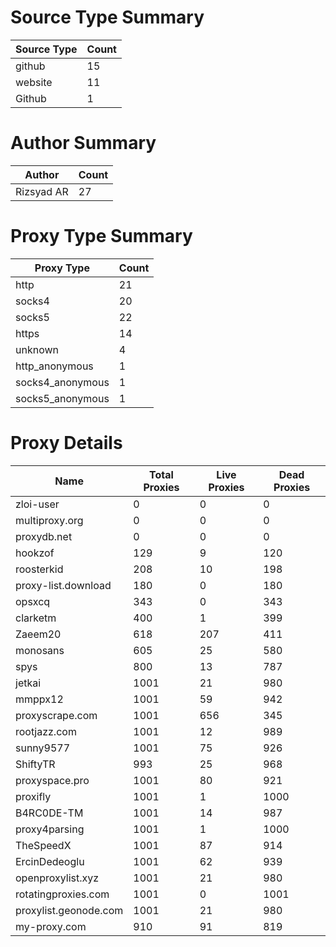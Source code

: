 # Source Type Summary

| Source Type | Count |
|-------------|-------|
| github | 15 |
| website | 11 |
| Github | 1 |


# Author Summary

| Author | Count |
|--------|-------|
| Rizsyad AR | 27 |


# Proxy Type Summary

| Proxy Type | Count |
|------------|-------|
| http | 21 |
| socks4 | 20 |
| socks5 | 22 |
| https | 14 |
| unknown | 4 |
| http_anonymous | 1 |
| socks4_anonymous | 1 |
| socks5_anonymous | 1 |


# Proxy Details

| Name | Total Proxies | Live Proxies | Dead Proxies |
|------|---------------|--------------|---------------|
| zloi-user | 0 | 0 | 0 |
| multiproxy.org | 0 | 0 | 0 |
| proxydb.net | 0 | 0 | 0 |
| hookzof | 129 | 9 | 120 |
| roosterkid | 208 | 10 | 198 |
| proxy-list.download | 180 | 0 | 180 |
| opsxcq | 343 | 0 | 343 |
| clarketm | 400 | 1 | 399 |
| Zaeem20 | 618 | 207 | 411 |
| monosans | 605 | 25 | 580 |
| spys | 800 | 13 | 787 |
| jetkai | 1001 | 21 | 980 |
| mmppx12 | 1001 | 59 | 942 |
| proxyscrape.com | 1001 | 656 | 345 |
| rootjazz.com | 1001 | 12 | 989 |
| sunny9577 | 1001 | 75 | 926 |
| ShiftyTR | 993 | 25 | 968 |
| proxyspace.pro | 1001 | 80 | 921 |
| proxifly | 1001 | 1 | 1000 |
| B4RC0DE-TM | 1001 | 14 | 987 |
| proxy4parsing | 1001 | 1 | 1000 |
| TheSpeedX | 1001 | 87 | 914 |
| ErcinDedeoglu | 1001 | 62 | 939 |
| openproxylist.xyz | 1001 | 21 | 980 |
| rotatingproxies.com | 1001 | 0 | 1001 |
| proxylist.geonode.com | 1001 | 21 | 980 |
| my-proxy.com | 910 | 91 | 819 |
